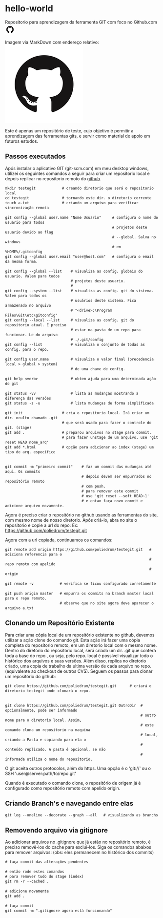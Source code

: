 # hello-world

Repositorio para aprendizagem da ferramenta GIT com foco no Github.com <img src="https://github.com/poliedrum/hello-world/blob/master/git.png?raw=true" width="32" height="32">

Imagem via MarkDown com endereço relativo:
![Github](git.png?raw=true&s=10 "Git")

Este é apenas um repositório de teste, cujo objetivo é permitir a aprendizagem das ferramentas gits, e servir como 
material de apoio em futuros estudos.

## Passos executados

Após instalar o aplicativo GIT (git-scm.com) em meu desktop windows, utilizei os seguintes comandos a seguir para criar um repositorio local e depois replicar no repositorio remoto do [github](https://github.com/).

```
mkdir testegit            # creando diretorio que será o repositorio local
cd testegit               # tornando este dir. o diretorio corrente
touch a.txt               # criando um arquivo para verificar sincronização remota

git config --global user.name "Nome Usuario"     # configura o nome do usuario para todos
                                                 # projetos deste usuario devido ao flag
                                                 # --global. Salva no windows
                                                 # em %HOME%/.gitconfig
git config --global user.email "user@host.com"   # configura o email da mesma forma.

git config --global --list    # visualiza as config. globais do usuario. Valem para todos
                              # projetos deste usuario.
                              #
git config --system --list    # visualiza as config. git do sistema. Valem para todos os
                              # usuários deste sistema. Fica armazenado no arquivo 
                              # "<drive>:\Program Files\Git\etc\gitconfig"
git config --local --list     # visualiza as config. git do repositorio atual. E preciso
                              # estar na pasta de um repo para funcionar. Le do arquivo
                              # ./.git/config
git config --list             # visualiza o conjunto de todas as config. para o repo.

git config user.name          # visualiza o valor final (precedencia local > global > system)
                              # de uma chave de config.

git help <verb>               # obtem ajuda para uma determinada ação do git

git status -vv                # lista as mudanças mostrando a diferença das versões
git status -z -u              # lista mudanças de forma simplificada

git init                  # cria o repositorio local. Irá criar um dir. oculto chamado .git
                          # que será usado para fazer o controle do git. (stage)
git add .                 # preparou arquivos no stage para commit.
                          # para fazer unstage de um arquivo, use 'git reset HEAD nome_arq'
git add *.html            # opção para adicionar ao index (stage) um tipo de arq. especifico


git commit -m "primeiro commit"    # faz um commit das mudanças até aqui. Os commits
                                   # depois devem ser empurrados no repositório remoto
                                   # com push.
                                   # para remover este commit 
                                   # use 'git reset --soft HEAD~1'
                                   # e entao faça novo commit e adicione arquivo novamente.
```                        

Agora é preciso criar o repositório no github usando as ferramentas do site, com mesmo nome
de nosso diretorio. Após criá-lo, abra no site o repositorio e copie a url do repo:
Ex: https://github.com/poliedrum/testegit.git

Agora com a url copiada, continuamos os comandos:
```
git remote add origin https://github.com/poliedrum/testegit.git   # adiciona referencia para o
                                                                  # repo remoto com apelido 
                                                                  # origin

git remote -v            # verifica se ficou configurado corretamente 

git push origin master   # empurra os commits na branch master local para o repo remoto.
                         # observe que no site agora deve aparecer o arquivo a.txt 
```
## Clonando um Repositório Existente

Para criar uma cópia local de um repositório existente no github, devemos utilizar a ação clone do comando git.
Esta ação irá fazer uma cópia completa do repositorio remoto, em um diretorio local com o mesmo nome. Dentro do diretório do repositório local, será criado um dir. .git que conterá toda a base do repo., ou seja, 
pelo repo. local é possível visualizar todo o histórico dos arquivos e suas versões. Além disso, replica no diretorio criado, uma copia de trabalho da ultima versão de cada arquivo no repo. (equivalente ao checkout de outros CVS).
Seguem os passos para clonar um repositório do github:
```
git clone https://github.com/poliedrum/testegit.git      # criará o diretorio testegit onde clonará o repo.


git clone https://github.com/poliedrum/testegit.git OutroDir  # opcionalmente, pode ser informado
                                                              # outro nome para o diretorio local. Assim,
                                                              # este comando clona um repositorio na maquina 
                                                              # local, criando a Pasta e copiando para ela o 
                                                              # conteúdo replicado. A pasta é opcional, se não 
                                                              # informada utiliza o nome do repositorio.

```

O git aceita outros protocolos, além do https. Uma opção é o 'git://' ou o SSH 'user@server:path/to/repo.git'

Quando é executado o comando clone, o repositório de origem já é configurado como repositório remoto com apelido origin.

## Criando Branch's e navegando entre elas

```
git log --oneline --decorate --graph --all   # visualizando as branchs
```

## Removendo arquivo via gitignore

Ao adicionar arquivos no .gitignore que já estão no repositório remoto, é preciso removê-los do cache para
excluí-los.
Siga os comandos abaixos para remover arquivos: (obs: eles permanecem no histórico dos commits)

```
# faça commit das alterações pendentes

# então rode estes comandos
# para remover tudo do stage (index) 
git rm -r --cached .

# adicione novamente
git add .

# faça commit
git commit -m ".gitignore agora está funcionando"



```

